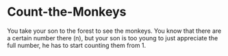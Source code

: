# Count-the-Monkeys
You take your son to the forest to see the monkeys. You know that there are a certain number there (n), but your son is too young to just appreciate the full number, he has to start counting them from 1.
